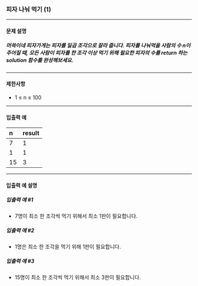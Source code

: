 ### 피자 나눠 먹기 (1)

***

#### 문제 설명
##### 머쓱이네 피자가게는 피자를 일곱 조각으로 잘라 줍니다. 피자를 나눠먹을 사람의 수 n이 주어질 때, 모든 사람이 피자를 한 조각 이상 먹기 위해 필요한 피자의 수를 return 하는 solution 함수를 완성해보세요.

***

#### 제한사항
* 1 ≤ n ≤ 100

***

#### 입출력 예
n	|result|
|:--|:--
7	|1     |
1	|1     |
15	|3     |

***

#### 입출력 예 설명
##### 입출력 예 #1
* 7명이 최소 한 조각씩 먹기 위해서 최소 1판이 필요합니다.

##### 입출력 예 #2
* 1명은 최소 한 조각을 먹기 위해 1판이 필요합니다.

##### 입출력 예 #3
* 15명이 최소 한 조각씩 먹기 위해서 최소 3판이 필요합니다.